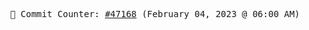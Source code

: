 <p align="center">
    <samp>
        📮 Commit Counter: <a href="https://github.com/Javascript-void0/Javascript-void0/commits/main">#47168</a> (February 04, 2023 @ 06:00 AM)
    </samp>
</p>